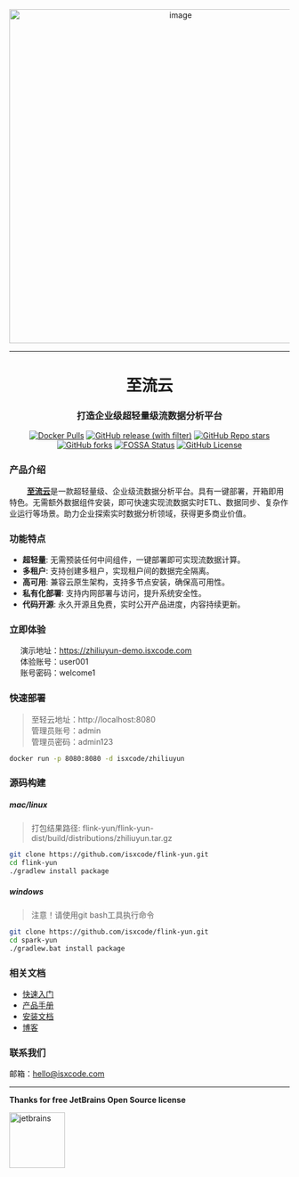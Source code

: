 <div align="center">
  <img width="600" alt="image" src="https://img.isxcode.com/picgo/20240914152345.png">
</div>

---

<h1 align="center">
  至流云
</h1>

<h3 align="center">
  打造企业级超轻量级流数据分析平台
</h3>

<div align="center">

[![Docker Pulls](https://img.shields.io/docker/pulls/isxcode/zhiliuyun)](https://hub.docker.com/r/isxcode/zhiliuyun)
[![GitHub release (with filter)](https://img.shields.io/github/v/release/isxcode/flink-yun)](https://github.com/isxcode/flink-yun/releases)
[![GitHub Repo stars](https://img.shields.io/github/stars/isxcode/flink-yun)](https://github.com/isxcode/flink-yun)
[![GitHub forks](https://img.shields.io/github/forks/isxcode/flink-yun)](https://github.com/isxcode/flink-yun/fork)
[![FOSSA Status](https://app.fossa.com/api/projects/git%2Bgithub.com%2Fisxcode%2Fflink-yun.svg?type=shield&issueType=license)](https://app.fossa.com/projects/git%2Bgithub.com%2Fisxcode%2Fflink-yun?ref=badge_shield&issueType=license)
[![GitHub License](https://img.shields.io/github/license/isxcode/flink-yun)](https://github.com/isxcode/flink-yun/blob/main/LICENSE)

</div>

### 产品介绍
  
&nbsp;&nbsp;&nbsp;&nbsp;&nbsp;&nbsp;&nbsp; [**至流云**](https://zhiliuyun.isxcode.com)是一款超轻量级、企业级流数据分析平台。具有一键部署，开箱即用特色。无需额外数据组件安装，即可快速实现流数据实时ETL、数据同步、复杂作业运行等场景。助力企业探索实时数据分析领域，获得更多商业价值。

### 功能特点

- **超轻量**: 无需预装任何中间组件，一键部署即可实现流数据计算。
- **多租户**: 支持创建多租户，实现租户间的数据完全隔离。
- **高可用**: 兼容云原生架构，支持多节点安装，确保高可用性。
- **私有化部署**: 支持内网部署与访问，提升系统安全性。
- **代码开源**: 永久开源且免费，实时公开产品进度，内容持续更新。

### 立即体验

&nbsp;&nbsp;&nbsp;&nbsp; 演示地址：https://zhiliuyun-demo.isxcode.com </br>
&nbsp;&nbsp;&nbsp;&nbsp; 体验账号：user001 </br>
&nbsp;&nbsp;&nbsp;&nbsp; 账号密码：welcome1

### 快速部署

> 至轻云地址：http://localhost:8080 <br/>
> 管理员账号：admin <br/>
> 管理员密码：admin123

```bash
docker run -p 8080:8080 -d isxcode/zhiliuyun
```

### 源码构建

##### mac/linux

> 打包结果路径: flink-yun/flink-yun-dist/build/distributions/zhiliuyun.tar.gz

```bash
git clone https://github.com/isxcode/flink-yun.git
cd flink-yun
./gradlew install package
```

##### windows

> 注意！请使用git bash工具执行命令

```bash
git clone https://github.com/isxcode/flink-yun.git
cd spark-yun
./gradlew.bat install package
```

### 相关文档

- [快速入门](https://zhiliuyun.isxcode.com/docs/zh/0/0)
- [产品手册](https://zhiliuyun.isxcode.com/docs/zh/2/0)
- [安装文档](https://zhiliuyun.isxcode.com/docs/zh/1/0-docker)
- [博客](https://ispong.isxcode.com/tags/flink/)

### 联系我们

邮箱：hello@isxcode.com

---

**Thanks for free JetBrains Open Source license**

<a href="https://www.jetbrains.com/?from=flink-yun" target="_blank" style="border-bottom: none !important;">
    <img src="https://img.isxcode.com/index_img/jetbrains/jetbrains-3.png" height="100" alt="jetbrains"/>
</a>